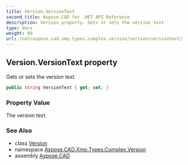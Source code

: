```yaml
---
title: Version.VersionText
second_title: Aspose.CAD for .NET API Reference
description: Version property. Gets or sets the version text
type: docs
weight: 60
url: /net/aspose.cad.xmp.types.complex.version/version/versiontext/
---
```

## Version.VersionText property

Gets or sets the version text.

```csharp
public string VersionText { get; set; }
```

### Property Value

The version text.

### See Also

* class [Version](../)
* namespace [Aspose.CAD.Xmp.Types.Complex.Version](../../version/)
* assembly [Aspose.CAD](../../../)


